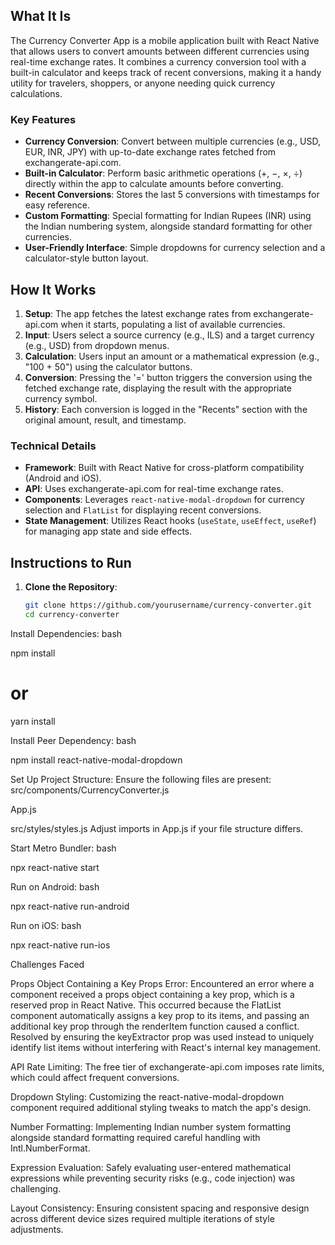 ## What It Is
The Currency Converter App is a mobile application built with React Native that allows users to convert amounts between different currencies using real-time exchange rates. It combines a currency conversion tool with a built-in calculator and keeps track of recent conversions, making it a handy utility for travelers, shoppers, or anyone needing quick currency calculations.

### Key Features
- **Currency Conversion**: Convert between multiple currencies (e.g., USD, EUR, INR, JPY) with up-to-date exchange rates fetched from exchangerate-api.com.
- **Built-in Calculator**: Perform basic arithmetic operations (+, −, ×, ÷) directly within the app to calculate amounts before converting.
- **Recent Conversions**: Stores the last 5 conversions with timestamps for easy reference.
- **Custom Formatting**: Special formatting for Indian Rupees (INR) using the Indian numbering system, alongside standard formatting for other currencies.
- **User-Friendly Interface**: Simple dropdowns for currency selection and a calculator-style button layout.

## How It Works
1. **Setup**: The app fetches the latest exchange rates from exchangerate-api.com when it starts, populating a list of available currencies.
2. **Input**: Users select a source currency (e.g., ILS) and a target currency (e.g., USD) from dropdown menus.
3. **Calculation**: Users input an amount or a mathematical expression (e.g., "100 + 50") using the calculator buttons.
4. **Conversion**: Pressing the '=' button triggers the conversion using the fetched exchange rate, displaying the result with the appropriate currency symbol.
5. **History**: Each conversion is logged in the "Recents" section with the original amount, result, and timestamp.

### Technical Details
- **Framework**: Built with React Native for cross-platform compatibility (Android and iOS).
- **API**: Uses exchangerate-api.com for real-time exchange rates.
- **Components**: Leverages `react-native-modal-dropdown` for currency selection and `FlatList` for displaying recent conversions.
- **State Management**: Utilizes React hooks (`useState`, `useEffect`, `useRef`) for managing app state and side effects.



## Instructions to Run

1. **Clone the Repository**:
   ```bash
   git clone https://github.com/yourusername/currency-converter.git
   cd currency-converter

Install Dependencies:
bash

npm install
# or
yarn install

Install Peer Dependency:
bash

npm install react-native-modal-dropdown

Set Up Project Structure:
Ensure the following files are present:
src/components/CurrencyConverter.js

App.js

src/styles/styles.js
Adjust imports in App.js if your file structure differs.

Start Metro Bundler:
bash

npx react-native start

Run on Android:
bash

npx react-native run-android

Run on iOS:
bash

npx react-native run-ios



Challenges Faced

Props Object Containing a Key Props Error: Encountered an error where a component received a props object containing a key prop, which is a reserved prop in React Native. This occurred because the FlatList component automatically assigns a key prop to its items, and passing an additional key prop through the renderItem function caused a conflict. Resolved by ensuring the keyExtractor prop was used instead to uniquely identify list items without interfering with React's internal key management.

API Rate Limiting: The free tier of exchangerate-api.com imposes rate limits, which could affect frequent conversions.

Dropdown Styling: Customizing the react-native-modal-dropdown component required additional styling tweaks to match the app's design.

Number Formatting: Implementing Indian number system formatting alongside standard formatting required careful handling with Intl.NumberFormat.

Expression Evaluation: Safely evaluating user-entered mathematical expressions while preventing security risks (e.g., code injection) was challenging.

Layout Consistency: Ensuring consistent spacing and responsive design across different device sizes required multiple iterations of style adjustments.



